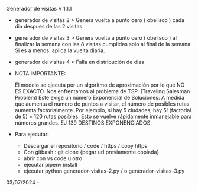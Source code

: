 Generador de visitas V 1.1.1

- generador de visitas 2 > Genera vuelta a punto cero ( obelisco ) cada dia despues de las 2 visitas.
- generador de visitas 3 > Genera vuelta a punto cero ( obelisco ) al finalizar la semana con las 8 visitas cumplidas
solo al final de la semana. Si es a menos. aplica la vuelta diaria.

- generador de visitas 4 > Falla en distribución de dias

- NOTA IMPORTANTE:

    El modelo se ejecuta por un algoritmo de aproximación por lo que NO ES EXACTO.
    Nos enfrentamos al problema de TSP. (Traveling Salesman Problem)
    Este exige un número Exponencial de Soluciones: A medida que aumenta el número de puntos a visitar, el número de posibles rutas aumenta factorialmente. Por ejemplo, si hay 5 ciudades, hay 5! (factorial de 5) = 120 rutas posibles. Esto se vuelve rápidamente inmanejable para números grandes. EJ 139 DESTINOS EXPONENCIADOS.

- Para ejecutar:

    - Descargar el repositorio / code / https / copy https
    - Con gitbash : git clone {pegar url previamente copiada}
    - abrir con vs code u otro
    - ejecutar pipenv install
    - ejecutar python generador-visitas-2.py   / o generador-visitas-3.py




03/07/2024 - 



